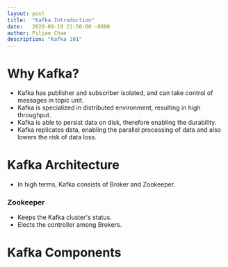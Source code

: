 ```yaml
---
layout: post
title:  "Kafka Introduction"
date:   2020-09-19 21:50:00 -0800
author: Piljae Chae
description: "Kafka 101"
---
```

# Why Kafka?
- Kafka has publisher and subscriber isolated, and can take control of messages in topic unit.
- Kafka is specialized in distributed environment, resulting in high throughput.
- Kafka is able to persist data on disk, therefore enabling the durability.
- Kafka replicates data, enabling the parallel processing of data and also lowers the risk of data loss.

# Kafka Architecture
- In high terms, Kafka consists of Broker and Zookeeper.
### Zookeeper
- Keeps the Kafka cluster's status.
- Elects the controller among Brokers.

# Kafka Components